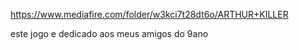 https://www.mediafire.com/folder/w3kci7t28dt6o/ARTHUR+KILLER

este jogo e dedicado aos meus amigos do 9ano
